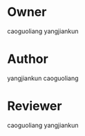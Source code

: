 # Owner
caoguoliang
yangjiankun

# Author
yangjiankun
caoguoliang

# Reviewer
caoguoliang
yangjiankun